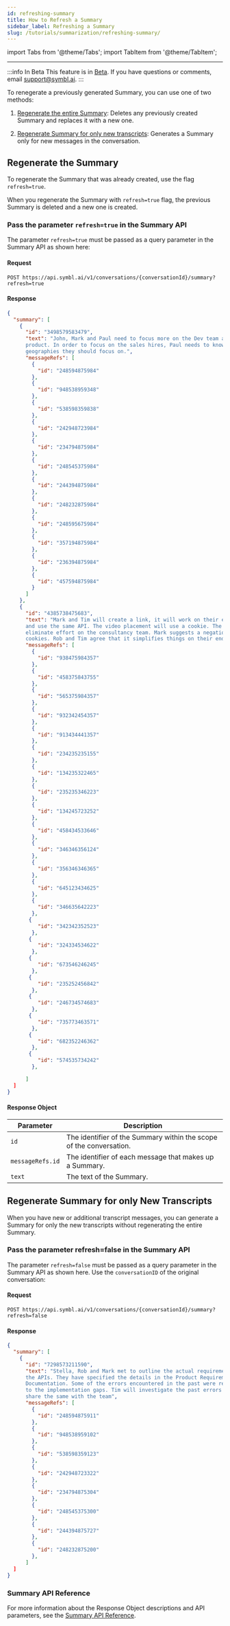 ```yaml
---
id: refreshing-summary
title: How to Refresh a Summary
sidebar_label: Refreshing a Summary 
slug: /tutorials/summarization/refreshing-summary/
---
```

import Tabs from '@theme/Tabs';
import TabItem from '@theme/TabItem';

---

:::info In Beta
This feature is in [Beta](/docs/product-releases). If you have questions or comments, email [support@symbl.ai](mailto:support@symbl.ai).
:::

To renegerate a previously generated Summary, you can use one of two methods: 

1. [Regenerate the entire Summary](#regenerate-the-summary): Deletes any previously created Summary and replaces it with a new one.

1. [Regenerate Summary for only new transcripts](#regenerate-summary-for-only-new-transcripts): Generates a Summary only for new messages in the conversation. 


## Regenerate the Summary 

To regenerate the Summary that was already created, use the flag `refresh=true`. 

When you regenerate the Summary with `refresh=true` flag, the previous Summary is deleted and a new one is created. 

### Pass the parameter `refresh=true` in the Summary API 

The parameter `refresh=true` must be passed as a query parameter in the Summary API as shown here:

#### Request

`POST https://api.symbl.ai/v1/conversations/{conversationId}/summary?refresh=true`

#### Response

```json
{
  "summary": [
    {
      "id": "3498579583479",
      "text": "John, Mark and Paul need to focus more on the Dev team and on the 
      product. In order to focus on the sales hires, Paul needs to know which 
      geographies they should focus on.",
      "messageRefs": [
        {
          "id": "248594875984"
        },
        {
          "id": "948538959348"
        },
        {
          "id": "538598359838"
        },
        {
          "id": "242948723984"
        },
        {
          "id": "234794875984"
        },
        {
          "id": "248545375984"
        },
        {
          "id": "244394875984"
        },
        {
          "id": "248232875984"
        },
        {
          "id": "248595675984"
        },
        {
          "id": "357194875984"
        },
        {
          "id": "236394875984"
        },
        {
          "id": "457594875984"
        }
      ]
    },
    {
      "id": "4385738475683",
      "text": "Mark and Tim will create a link, it will work on their environment 
      and use the same API. The video placement will use a cookie. The idea is to 
      eliminate effort on the consultancy team. Mark suggests a negation using 
      cookies. Rob and Tim agree that it simplifies things on their end.",
      "messageRefs": [
        {
          "id": "938475984357"
        },
        {
          "id": "458375843755"
        },
        {
          "id": "565375984357"
        },
        {
          "id": "932342454357"
        },
        {
          "id": "913434441357"
        },
        {
          "id": "234235235155"
        },
        {
          "id": "134235322465"
        },
        {
          "id": "235235346223"
        },
        {
          "id": "134245723252"
        },
        {
          "id": "458434533646"
        },
        {
          "id": "346346356124"
        },
        {
          "id": "356346346365"
        },
        {
          "id": "645123434625"
        },
        {
          "id": "346635642223"
        },
       {
          "id": "342342352523"
        },
       {
          "id": "324334534622"
        },
       {
          "id": "673546246245"
        },
       {
          "id": "235252456842"
        },
       {
          "id": "246734574683"
        },
       {
          "id": "735773463571"
        },
       {
          "id": "682352246362"
        },
       {
          "id": "574535734242"
        },

      ]
  ]
}
```

#### Response Object

| Parameter | Description | 
| --- | --- |
| `id` | The identifier of the Summary within the scope of the conversation. |
| `messageRefs.id` | The identifier of each message that makes up a Summary. |
| `text` | The text of the Summary. |


## Regenerate Summary for only New Transcripts

When you have new or additional transcript messages, you can generate a Summary for only the new transcripts without regenerating the entire Summary. 

### Pass the parameter refresh=false in the Summary API

The parameter `refresh=false` must be passed as a query parameter in the Summary API as shown here. Use the `conversationID` of the original conversation:

#### Request

`POST https://api.symbl.ai/v1/conversations/{conversationId}/summary?refresh=false`

#### Response

```json
{
  "summary": [
    {
      "id": "7298573211590",
      "text": "Stella, Rob and Mark met to outline the actual requirement for 
      the APIs. They have specified the details in the Product Requirement 
      Documentation. Some of the errors encountered in the past were related 
      to the implementation gaps. Tim will investigate the past errors and 
      share the same with the team",
      "messageRefs": [
        {
          "id": "248594875911"
        },
        {
          "id": "948538959102"
        },
        {
          "id": "538598359123"
        },
        {
          "id": "242948723322"
        },
        {
          "id": "234794875304"
        },
        {
          "id": "248545375300"
        },
        {
          "id": "244394875727"
        },
        {
          "id": "248232875200"
        },
      ]
  ]
}
```

### Summary API Reference

For more information about the Response Object descriptions and API parameters, see the [Summary API Reference](/docs/conversation-api/summary).